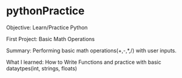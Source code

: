 # pythonPractice

Objective: Learn/Practice Python 

First Project: Basic  Math Operations

Summary: Performing basic math operations(+,-,*,/) with user inputs.

What I learned:
How to Write Functions and practice with basic dataytpes(int, strings, floats)
